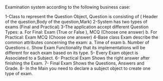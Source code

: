 Examination system according to the following business case:

1-Class to represent the Question Object, Question is consisting of ( Header of the question,Body of the question,Mark)
2-System has two types of exams (Final and Practical)
3-The application accept different Question Types:
     a. For Final: Exam (True or False ), MCQ (Choose one answer)
     b. For Practical: Exam MCQ (Choose one answer)
4-Base class Exam describe the common attributes concerning the exam:
     a. Time of exam
     b. Number of Questions
     c. Show Exam Functionality that its implementations will be different for each exam based on its type.
5- Every Exam object is Associated to a Subject.
6- Practical Exam Shows the right answer after finishing the Exam.
7- Final Exam Shows the Questions, Answers and Grade.
8- In the Main you need to declare a subject object to create one type of exam.

